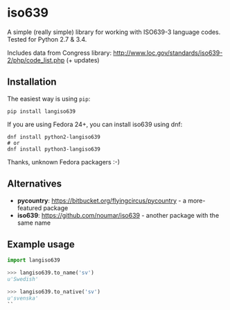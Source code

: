 iso639
======
A simple (really simple) library for working with ISO639-3 language codes.
Tested for Python 2.7 & 3.4.

Includes data from Congress library: http://www.loc.gov/standards/iso639-2/php/code_list.php (+ updates)

Installation
------------
The easiest way is using `pip`:

    pip install langiso639

If you are using Fedora 24+, you can install iso639 using dnf:

    dnf install python2-langiso639
    # or
    dnf install python3-langiso639

Thanks, unknown Fedora packagers :-)

Alternatives
------------
* **pycountry**: https://bitbucket.org/flyingcircus/pycountry - a more-featured package
* **iso639**: https://github.com/noumar/iso639 - another package with the same name

Example usage
-------------

```python
import langiso639

>>> langiso639.to_name('sv')
u'Swedish'

>>> langiso639.to_native('sv')
u'svenska'
``
